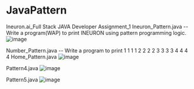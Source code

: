# JavaPattern
Ineuron.ai_Full Stack JAVA Developer Assignment_1
Ineuron_Pattern.java -- Write a program(WAP) to print INEURON using pattern programming logic.
![image](https://user-images.githubusercontent.com/117591791/203626673-fa528b04-cf78-4389-8fdf-4a3c1f51fbdc.png)

Number_Pattern.java  -- Write a program to print
1 1 1 1
2 2 2 2
3 3 3 3
4 4 4 4
Home_Pattern.java
![image](https://user-images.githubusercontent.com/117591791/203626376-292a5af1-3e14-4370-8eb9-91cfaa8b28ef.png)

Pattern4.java
![image](https://user-images.githubusercontent.com/117591791/203626494-9da5d705-58bd-4221-99d6-07021a3e2274.png)

Pattern5.java
![image](https://user-images.githubusercontent.com/117591791/203626547-5a8484b0-8b19-4a11-9afd-f794cdf858d9.png)
